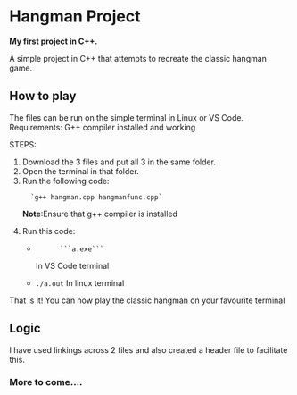 # Hangman Project
<p><strong>My first project in C++.</strong></p>
<p>A simple project in C++ that attempts to recreate the classic hangman game.</p>

## How to play
<p>The files can be run on the simple terminal in Linux or VS Code. <br>
    Requirements: G++ compiler installed and working</p>
<p>STEPS:
<ol>
  <li> Download the 3 files and put all 3 in the same folder.</li>
  <li> Open the terminal in that folder.</li>
  <li> Run the following code:
        
      `g++ hangman.cpp hangmanfunc.cpp`
  <strong>Note</strong>:Ensure that g++ compiler is installed
  </li>
  <li> Run this code:
    <ul>
      <li>  
        
          ```a.exe```
          
  In VS Code terminal
      </li>
      <li>
        ```./a.out```
        In linux terminal
      </li>
    </ul>
  </li>
</ol>
</p>
<p>That is it! You can now play the classic hangman on your favourite terminal</p>

## Logic
<p>I have used linkings across 2 files and also created a header file to facilitate this.</p>

### More to come....
